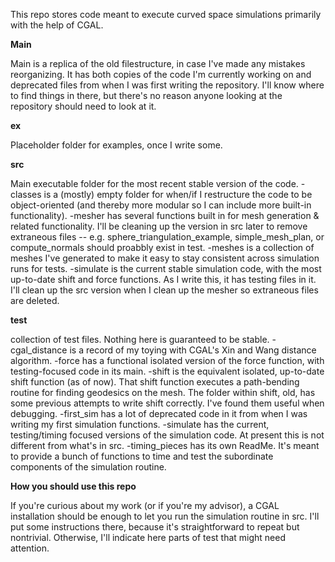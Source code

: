 This repo stores code meant to execute curved space simulations primarily with the help of CGAL. 

**Main**

Main is a replica of the old filestructure, in case I've made any mistakes reorganizing. It has both copies of the
code I'm currently working on and deprecated files from when I was first writing the repository. I'll know where to find things in there, but there's no reason anyone looking at the repository should need to look at it. 

**ex** 

Placeholder folder for examples, once I write some. 

**src**

Main executable folder for the most recent stable version of the code. 
  -classes is a (mostly) empty folder for when/if I restructure the code to be object-oriented (and thereby more
  modular so I can include more built-in functionality). 
  -mesher has several functions built in for mesh generation & related functionality. I'll be cleaning up the version
  in src later to remove extraneous files -- e.g. sphere_triangulation_example, simple_mesh_plan, or compute_normals
  should proabbly exist in test. 
  -meshes is a collection of meshes I've generated to make it easy to stay consistent across simulation runs for tests.
  -simulate is the current stable simulation code, with the most up-to-date shift and force functions. As I write
  this, it has testing files in it. I'll clean up the src version when I clean up the mesher so extraneous files are 
  deleted. 

**test** 

collection of test files. Nothing here is guaranteed to be stable. 
  -cgal_distance is a record of my toying with CGAL's Xin and Wang distance algorithm. 
  -force has a functional isolated version of the force function, with testing-focused code in its main. 
  -shift is the equivalent isolated, up-to-date shift function (as of now). That shift function executes a path-bending
  routine for finding geodesics on the mesh. The folder within shift, old, has some previous attempts to write shift
  correctly. I've found them useful when debugging. 
  -first_sim has a lot of deprecated code in it from when I was writing my first simulation functions. 
  -simulate has the current, testing/timing focused versions of the simulation code. At present this is not 
  different from what's in src. 
  -timing_pieces has its own ReadMe. It's meant to provide a bunch of functions to time and test the subordinate 
  components of the simulation routine. 

**How you should use this repo** 

If you're curious about my work (or if you're my advisor), a CGAL installation should be enough to let you run
the simulation routine in src. I'll put some instructions there, because it's straightforward to repeat but nontrivial. Otherwise, I'll indicate here parts of test that might need attention. 
